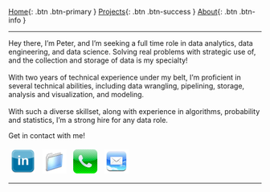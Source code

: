 <style>
.btn {
    display: inline-block;
    padding: 10px 20px;
    margin: 5px;
    border-radius: 5px;
    text-decoration: none;
    color: white;
    font-weight: bold;
}
.btn-primary { background-color: #007bff; }
.btn-success { background-color: #28a745; }
.btn-info { background-color: #17a2b8; }
.contact-button img {
    width: 48px; /* Standard size for all icons */
    height: 48px; /* Standard size for all icons */
    vertical-align: middle;
}
.contact-button {
    display: inline-block;
    margin: 5px;
    text-decoration: none;
}
</style>

<!-- Top Section: Navigation Buttons -->
[Home](README.md){: .btn .btn-primary } 
[Projects](projectPage.md){: .btn .btn-success } 
[About](about.md){: .btn .btn-info }

<!-- Middle Section: Description -->
---

Hey there, I’m Peter, and I’m seeking a full time role in data analytics, data engineering, and data science. Solving real problems with strategic use of, and the collection and storage of data is my specialty! 
<br>
<br>
With two years of technical experience under my belt, I’m proficient in several technical abilities, including data wrangling, pipelining, storage, analysis and visualization, and modeling. 
<br>
<br>
With such a diverse skillset, along with experience in algorithms, probability and statistics, I’m a strong hire for any data role.

Get in contact with me!

<!-- Bottom Section: Contact Buttons -->
<a href="https://www.linkedin.com/in/your-profile" class="contact-button">
  <img src="images/linkedin.jpg" alt="LinkedIn">
</a>
<a href="https://docs.google.com/document/d/12OT1G2pk7JruC2Z_F1J2xMmz6Qf-urPc/edit?usp=sharing&ouid=116509027107431059441&rtpof=true&sd=true" class="contact-button">
  <img src="images/files.png" alt="Resume">
</a>
<a href="#" class="contact-button" onclick="alert('Phone: +4244650093')">
  <img src="images/phones.jpg" alt="Phone">
</a>
<a href="#" class="contact-button" onclick="alert('Email: peterjmanning@berkeley.edu')">
  <img src="images/email.jpg" alt="Email">
</a>

---
